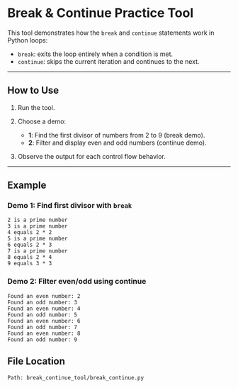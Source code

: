# Break & Continue Practice Tool

This tool demonstrates how the `break` and `continue` statements work in Python loops:

- `break`: exits the loop entirely when a condition is met.
- `continue`: skips the current iteration and continues to the next.

---

## How to Use

1. Run the tool.
2. Choose a demo:
   - **1**: Find the first divisor of numbers from 2 to 9 (break demo).
   - **2**: Filter and display even and odd numbers (continue demo).

3. Observe the output for each control flow behavior.

---

## Example

### Demo 1: Find first divisor with `break`

```text
2 is a prime number
3 is a prime number
4 equals 2 * 2
5 is a prime number
6 equals 2 * 3
7 is a prime number
8 equals 2 * 4
9 equals 3 * 3
```


### Demo 2: Filter even/odd using continue

```text
Found an even number: 2
Found an odd number: 3
Found an even number: 4
Found an odd number: 5
Found an even number: 6
Found an odd number: 7
Found an even number: 8
Found an odd number: 9
```

## File Location
```bash
Path: break_continue_tool/break_continue.py
```

